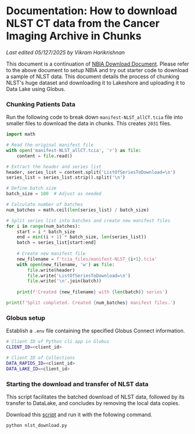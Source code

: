 # Documentation: How to download NLST CT data from the Cancer Imaging Archive in Chunks

*Last edited 05/127/2025 by Vikram Harikrishnan*

This document is a continuation of [NBIA Download Document](doc_nbia_download.md). Please refer to the above document to setup NBIA and try out starter code to download a sample of NLST data. This document details the process of chunking NLST's huge dataset and downloading it to Lakeshore and uploading it to Data Lake using Globus.

### Chunking Patients Data

Run the following code to break down `manifest-NLST_allCT.tcia` file into smaller files to download the data in chunks. This creates `2031` files.

```python
import math

# Read the original manifest file
with open('manifest-NLST_allCT.tcia', 'r') as file:
    content = file.read()

# Extract the header and series list
header, series_list = content.split('ListOfSeriesToDownload=\n')
series_list = series_list.strip().split('\n')

# Define batch size
batch_size = 100  # Adjust as needed

# Calculate number of batches
num_batches = math.ceil(len(series_list) / batch_size)

# Split series list into batches and create new manifest files
for i in range(num_batches):
    start = i * batch_size
    end = min((i + 1) * batch_size, len(series_list))
    batch = series_list[start:end]
    
    # Create new manifest file
    new_filename = f'tcia_files/manifest-NLST_{i+1}.tcia'
    with open(new_filename, 'w') as file:
        file.write(header)
        file.write('ListOfSeriesToDownload=\n')
        file.write('\n'.join(batch))
    
    print(f'Created {new_filename} with {len(batch)} series')

print(f'Split completed. Created {num_batches} manifest files.')
```

### Globus setup

Establish a `.env` file containing the specified Globus Connect information.

```bash
# Client ID of Python cli app in Globus
CLIENT_ID=<client_id>

# Client ID of Collections
DATA_RAPIDS_ID=<client_id>
DATA_LAKE_ID=<client_id>
```

### Starting the download and transfer of NLST data

This script facilitates the batched download of NLST data, followed by its transfer to DataLake, and concludes by removing the local data copies.

Download this [script](../scripts/nlst_download.py) and run it with the following command.

```bash
python nlst_download.py
```




